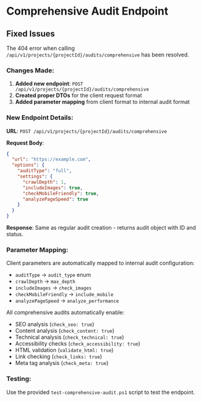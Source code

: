 # Comprehensive Audit Endpoint

## Fixed Issues

The 404 error when calling `/api/v1/projects/{projectId}/audits/comprehensive` has been resolved.

### Changes Made:

1. **Added new endpoint**: `POST /api/v1/projects/{projectId}/audits/comprehensive`
2. **Created proper DTOs** for the client request format
3. **Added parameter mapping** from client format to internal audit format

### New Endpoint Details:

**URL**: `POST /api/v1/projects/{projectId}/audits/comprehensive`

**Request Body**:

```json
{
  "url": "https://example.com",
  "options": {
    "auditType": "full",
    "settings": {
      "crawlDepth": 1,
      "includeImages": true,
      "checkMobileFriendly": true,
      "analyzePageSpeed": true
    }
  }
}
```

**Response**: Same as regular audit creation - returns audit object with ID and status.

### Parameter Mapping:

Client parameters are automatically mapped to internal audit configuration:

- `auditType` → `audit_type` enum
- `crawlDepth` → `max_depth`
- `includeImages` → `check_images`
- `checkMobileFriendly` → `include_mobile`
- `analyzePageSpeed` → `analyze_performance`

All comprehensive audits automatically enable:

- SEO analysis (`check_seo: true`)
- Content analysis (`check_content: true`)
- Technical analysis (`check_technical: true`)
- Accessibility checks (`check_accessibility: true`)
- HTML validation (`validate_html: true`)
- Link checking (`check_links: true`)
- Meta tag analysis (`check_meta: true`)

### Testing:

Use the provided `test-comprehensive-audit.ps1` script to test the endpoint.
